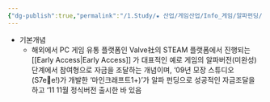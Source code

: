```yaml
---
{"dg-publish":true,"permalink":"/1.Study/★ 산업/게임산업/Info_게임/알파펀딩/","created":"2024-11-20T21:02:27.786+09:00","updated":"2025-06-03T20:07:20.013+09:00"}
---
```



- 기본개념
	- 해외에서 PC 게임 유통 플랫폼인 Valve社의 STEAM 플랫폼에서 진행되는 [[Early Access\|Early Access]] 가 대표적인 예로 게임의 알파버전(미완성) 단계에서 참여형으로 자금을 조달하는 개념이며, ‘09년 모장 스튜디오(S7ee!)가 개발한 ‘마인크래프트1+)’가 알파 펀딩으로 성공적인 자금조달을 하고 ‘11 11월 정식버전 출시한 바 있음